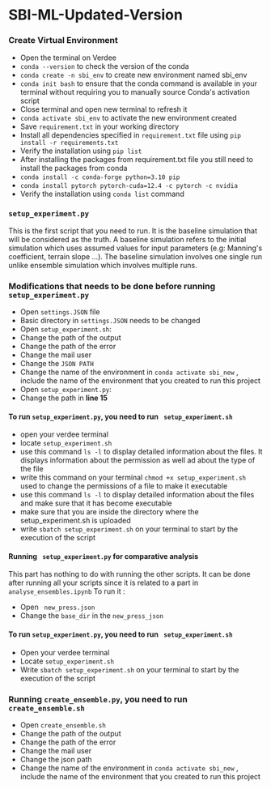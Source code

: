 # SBI-ML-Updated-Version

### Create Virtual Environment 
- Open the terminal on Verdee  
- `conda --version`  to check the version of the conda   
- `conda create -n sbi_env` to create new environment named sbi_env  
-  `conda init bash` to ensure that the conda command is available in your terminal without requiring you to manually source Conda's activation script  
- Close terminal and open new terminal to refresh it  
- `conda activate sbi_env` to activate the new environment created
- Save `requirement.txt` in your working directory
- Install all dependencies specified in `requirement.txt` file using `pip install -r requirements.txt`
- Verify the installation  using `pip list`
- After installing the packages from requirement.txt file you still need to install the packages from conda 
- `conda install -c conda-forge python=3.10 pip`
- `conda install pytorch pytorch-cuda=12.4 -c pytorch -c nvidia`
- Verify the installation using `conda list` command

### **`setup_experiment.py`**
This is the first script that you need to run. It is the baseline simulation that will be considered as the truth. A baseline simulation refers to the initial simulation which uses assumed values for input parameters (e.g: Manning's coefficient, terrain slope ...). The baseline simulation involves one single run unlike ensemble simulation which involves multiple runs.

### Modifications that needs to be done before running `setup_experiment.py`
- Open `settings.JSON` file 
- Basic directory in `settings.JSON` needs to be changed 
- Open `setup_experiment.sh`:
 - Change the path of the output
 -  Change the path of the error
 - Change the mail user
 - Change the `JSON PATH` 
 - Change the name of the environment in `conda activate sbi_new` , include the name of the environment that you created to run this project 
- Open `setup_experiment.py`:
 - Change the path in **line 15**


#### To run `setup_experiment.py`, you need to run ` setup_experiment.sh`
- open your verdee terminal 
- locate `setup_experiment.sh`
- use this command `ls -l` to display detailed information about the files. It displays information about the permission as well ad about the type of the file  
- write this command on your terminal `chmod +x setup_experiment.sh` used to change the permissions of a file to make it executable
- use this command `ls -l` to display detailed information about the files and make sure that it has become executable
- make sure that you are inside the directory where the setup_experiment.sh is uploaded 
- write `sbatch setup_experiment.sh` on your terminal to start by the execution of the script

#### Running ` setup_experiment.py` for comparative analysis
This part has nothing to do with running the other scripts. It can be done after running all your scripts since it is related to a part in `analyse_ensembles.ipynb`
To run it : 
- Open ` new_press.json` 
- Change the `base_dir` in the `new_press_json`

#### To run `setup_experiment.py`, you need to run ` setup_experiment.sh`
- Open your verdee terminal 
- Locate `setup_experiment.sh`
- Write `sbatch setup_experiment.sh` on your terminal to start by the execution of the script

### Running `create_ensemble.py`, you need to run `create_ensemble.sh`
- Open `create_ensemble.sh`
- Change the path of the output
- Change the path of the error
- Change the mail user
- Change the json path 
- Change the name of the environment in `conda activate sbi_new` , include the name of the environment that you created to run this project 



